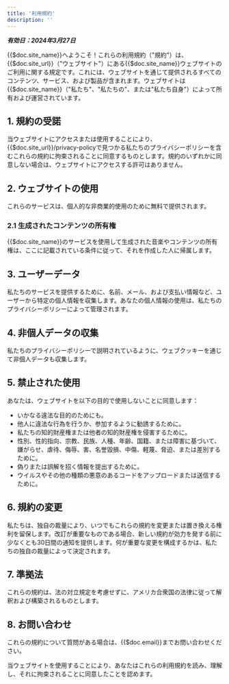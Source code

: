 ```yaml
---
title: '利用規約'
description: ''
---
```

***有効日：2024年3月27日***

{{$doc.site_name}}へようこそ！これらの利用規約（"規約"）は、{{$doc.site_url}}（"ウェブサイト"）にある{{$doc.site_name}}ウェブサイトのご利用に関する規定です。これには、ウェブサイトを通じて提供されるすべてのコンテンツ、サービス、および製品が含まれます。ウェブサイトは{{$doc.site_name}}（"私たち"、"私たちの"、または"私たち自身"）によって所有および運営されています。

## 1. 規約の受諾
当ウェブサイトにアクセスまたは使用することにより、{{$doc.site_url}}/privacy-policyで見つかる私たちのプライバシーポリシーを含むこれらの規約に拘束されることに同意するものとします。規約のいずれかに同意しない場合は、ウェブサイトにアクセスする許可はありません。

## 2. ウェブサイトの使用
これらのサービスは、個人的な非商業的使用のために無料で提供されます。

### 2.1 生成されたコンテンツの所有権
{{$doc.site_name}}のサービスを使用して生成された音楽やコンテンツの所有権は、ここに記載されている条件に従って、それを作成した人に帰属します。

## 3. ユーザーデータ
私たちのサービスを提供するために、名前、メール、および支払い情報など、ユーザーから特定の個人情報を収集します。あなたの個人情報の使用は、私たちのプライバシーポリシーによって管理されます。

## 4. 非個人データの収集
私たちのプライバシーポリシーで説明されているように、ウェブクッキーを通じて非個人データも収集します。

## 5. 禁止された使用
あなたは、ウェブサイトを以下の目的で使用しないことに同意します：

- いかなる違法な目的のためにも。
- 他人に違法な行為を行うか、参加するように勧誘するために。
- 私たちの知的財産権または他者の知的財産権を侵害するために。
- 性別、性的指向、宗教、民族、人種、年齢、国籍、または障害に基づいて、嫌がらせ、虐待、侮辱、害、名誉毀損、中傷、軽蔑、脅迫、または差別するために。
- 偽りまたは誤解を招く情報を提出するために。
- ウイルスやその他の種類の悪意のあるコードをアップロードまたは送信するために。

## 6. 規約の変更
私たちは、独自の裁量により、いつでもこれらの規約を変更または置き換える権利を留保します。改訂が重要なものである場合、新しい規約が効力を発する前に少なくとも30日間の通知を提供します。何が重要な変更を構成するかは、私たちの独自の裁量によって決定されます。

## 7. 準拠法
これらの規約は、法の対立規定を考慮せずに、アメリカ合衆国の法律に従って解釈および構築されるものとします。

## 8. お問い合わせ
これらの規約について質問がある場合は、{{$doc.email}}までお問い合わせください。

当ウェブサイトを使用することにより、あなたはこれらの利用規約を読み、理解し、それに拘束されることに同意したことを認めます。